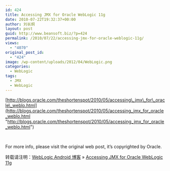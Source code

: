 ```yaml
---
id: 424
title: Accessing JMX for Oracle WebLogic 11g
date: 2010-07-22T19:32:37+00:00
author: 刘长炯
layout: post
guid: http://www.beansoft.biz/?p=424
permalink: /2010/07/22/accessing-jmx-for-oracle-weblogic-11g/
views:
  - "4070"
original_post_id:
  - "424"
image: /wp-content/uploads/2012/04/WebLogic.png
categories:
  - WebLogic
tags:
  - JMX
  - WebLogic
---
```

[http://blogs.oracle.com/theshortenspot/2010/05/accessing\_jmx\_for\_oracle\_weblo.html](http://blogs.oracle.com/theshortenspot/2010/05/accessing_jmx_for_oracle_weblo.html "http://blogs.oracle.com/theshortenspot/2010/05/accessing_jmx_for_oracle_weblo.html")

&#160;

For more info, please visit the original web post, it&#8217;s copyrighted by Oracle.

转载请注明：[WebLogic Android 博客](http://www.beansoft.biz) &raquo; [Accessing JMX for Oracle WebLogic 11g](http://www.beansoft.biz/2010/07/22/accessing-jmx-for-oracle-weblogic-11g/)